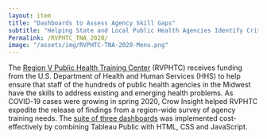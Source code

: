```yaml
---
layout: item
title: "Dashboards to Assess Agency Skill Gaps"
subtitle: "Helping State and Local Public Health Agencies Identify Critical Training Needs"
Permalink: /RVPHTC_TNA_2020/ 
image: "/assets/img/RVPHTC-TNA-2020-Menu.png"
---
```

The [Region V Public Health Training Center](https://www.rvphtc.org/) (RVPHTC) receives funding from the U.S. Department of Health and Human Services (HHS) to help ensure that staff of the hundreds of public health agencies in the Midwest have the skills to address existing and emerging health problems. As COVID-19 cases were growing in spring 2020, Crow Insight helped RVPHTC expedite the release of findings from a region-wide survey of agency training needs. The [suite of three dashboards](https://www.rvphtc.org/training-needs-assessment/) was implemented cost-effectively by combining Tableau Public with HTML, CSS and JavaScript.
